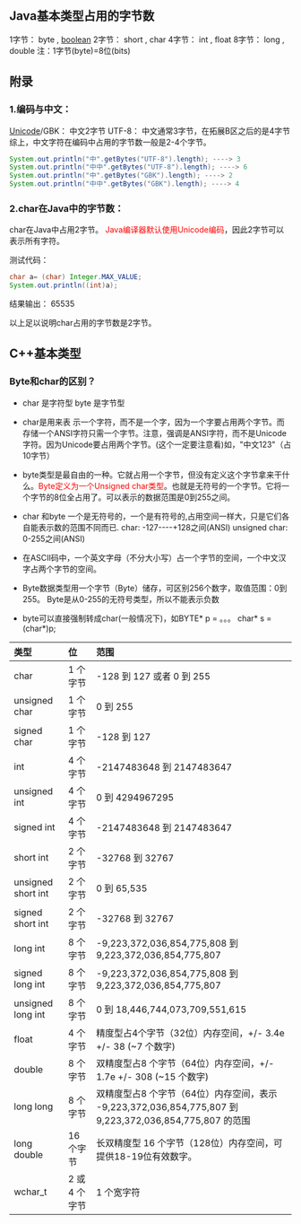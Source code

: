 ## Java基本类型占用的字节数

1字节： byte , [boolean](https://so.csdn.net/so/search?q=boolean&spm=1001.2101.3001.7020)
2字节： short , char
4字节： int , float
8字节： long , double
注：1字节(byte)=8位(bits)



## 附录

### 1.编码与中文：

[Unicode](https://so.csdn.net/so/search?q=Unicode&spm=1001.2101.3001.7020)/GBK： 中文2字节
UTF-8： 中文通常3字节，在拓展B区之后的是4字节
综上，中文字符在编码中占用的字节数一般是2-4个字节。

 ```java
 System.out.println("中".getBytes("UTF-8").length); ----> 3
 System.out.println("中中".getBytes("UTF-8").length); ----> 6
 System.out.println("中".getBytes("GBK").length); ----> 2
 System.out.println("中中".getBytes("GBK").length); ----> 4
 ```

 

### 2.char在Java中的字节数：

char在Java中占用2字节。
<font color="red">Java编译器默认使用Unicode编码</font>，因此2字节可以表示所有字符。

测试代码：

```java
char a= (char) Integer.MAX_VALUE;
System.out.println((int)a);
```

结果输出：
65535

以上足以说明char占用的字节数是2字节。



## C++基本类型

### Byte和char的区别？

* char 是字符型
 byte 是字节型

* char是用来表 示一个字符，而不是一个字，因为一个字要占用两个字节。而存储一个ANSI字符只需一个字节。注意，强调是ANSI字符，而不是Unicode字符。因为Unicode要占用两个字节。(这个一定要注意看)如，"中文123"（占10字节）

* byte类型是最自由的一种。它就占用一个字节，但没有定义这个字节拿来干什么。<font color="red">Byte定义为一个Unsigned char类型</font>。也就是无符号的一个字节。它将一个字节的8位全占用了。可以表示的数据范围是0到255之间。

* char 和byte 一个是无符号的，一个是有符号的,占用空间一样大，只是它们各自能表示数的范围不同而已.
 char: -127----+128之间(ANSI)
  unsigned char: 0-255之间(ANSI)

* 在ASCII码中，一个英文字母（不分大小写）占一个字节的空间，一个中文汉字占两个字节的空间。

* Byte数据类型用一个字节（Byte）储存，可区别256个数字，取值范围：0到255。 Byte是从0-255的无符号类型，所以不能表示负数

* byte可以直接强制转成char(一般情况下)，如BYTE* p = 。。。
   char* s = (char*)p;



| 类型               | 位            | 范围                                                         |
| :----------------- | :------------ | :----------------------------------------------------------- |
| char               | 1 个字节      | -128 到 127 或者 0 到 255                                    |
| unsigned char      | 1 个字节      | 0 到 255                                                     |
| signed char        | 1 个字节      | -128 到 127                                                  |
| int                | 4 个字节      | -2147483648 到 2147483647                                    |
| unsigned int       | 4 个字节      | 0 到 4294967295                                              |
| signed int         | 4 个字节      | -2147483648 到 2147483647                                    |
| short int          | 2 个字节      | -32768 到 32767                                              |
| unsigned short int | 2 个字节      | 0 到 65,535                                                  |
| signed short int   | 2 个字节      | -32768 到 32767                                              |
| long int           | 8 个字节      | -9,223,372,036,854,775,808 到 9,223,372,036,854,775,807      |
| signed long int    | 8 个字节      | -9,223,372,036,854,775,808 到 9,223,372,036,854,775,807      |
| unsigned long int  | 8 个字节      | 0 到 18,446,744,073,709,551,615                              |
| float              | 4 个字节      | 精度型占4个字节（32位）内存空间，+/- 3.4e +/- 38 (~7 个数字) |
| double             | 8 个字节      | 双精度型占8 个字节（64位）内存空间，+/- 1.7e +/- 308 (~15 个数字) |
| long long          | 8 个字节      | 双精度型占8 个字节（64位）内存空间，表示 -9,223,372,036,854,775,807 到 9,223,372,036,854,775,807 的范围 |
| long double        | 16 个字节     | 长双精度型 16 个字节（128位）内存空间，可提供18-19位有效数字。 |
| wchar_t            | 2 或 4 个字节 | 1 个宽字符                                                   |
